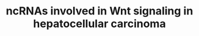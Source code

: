 ---
annotations:
- id: CL:0000182
  parent: native cell
  type: Cell Type Ontology
  value: hepatocyte
- id: PW:0000598
  parent: signaling pathway
  type: Pathway Ontology
  value: altered Wnt signaling pathway
- id: PW:0000201
  parent: signaling pathway
  type: Pathway Ontology
  value: Wnt signaling, canonical pathway
- id: PW:0000008
  parent: signaling pathway
  type: Pathway Ontology
  value: Wnt signaling pathway
- id: DOID:684
  parent: disease of cellular proliferation
  type: Disease Ontology
  value: hepatocellular carcinoma
- id: PW:0000605
  parent: disease pathway
  type: Pathway Ontology
  value: cancer pathway
authors:
- Khanspers
- Fehrhart
- Egonw
communities:
- CPTAC
- exrna
description: This pathway is based on the [[Pathway:WP428 | Wnt Signaling Pathway]]
  with information on lncRNA involvement in hepatocellular carcinoma from Fig 3 in
  Klingenberg et al. Phosphorylation sites were added based on information from PhosphoSitePlus
  (R), www.phosphosite.org.
last-edited: 2023-10-07
ndex: c409c257-8b6a-11eb-9e72-0ac135e8bacf
organisms:
- Homo sapiens
redirect_from:
- /index.php/Pathway:WP4336
- /instance/WP4336
- /instance/WP4336_r127463
revision: r127463
schema-jsonld:
- '@context': https://schema.org/
  '@id': https://wikipathways.github.io/pathways/WP4336.html
  '@type': Dataset
  creator:
    '@type': Organization
    name: WikiPathways
  description: This pathway is based on the [[Pathway:WP428 | Wnt Signaling Pathway]]
    with information on lncRNA involvement in hepatocellular carcinoma from Fig 3
    in Klingenberg et al. Phosphorylation sites were added based on information from
    PhosphoSitePlus (R), www.phosphosite.org.
  keywords:
  - APC
  - AXIN1
  - CCND1
  - CCND2
  - CCND3
  - CER1
  - CHD8
  - CSNK1A1
  - CSNK1A1L
  - CSNK1E
  - CSNK2A1
  - CSNK2A2
  - CSNK2A3
  - CSNK2B
  - CTBP1
  - CTBP2
  - CTNNB1
  - CTNNBIP1
  - CXXC4
  - DKK1
  - DKK2
  - DKK4
  - DVL1
  - DVL2
  - DVL3
  - ELAVL1
  - EZH2
  - FOSL1
  - FRAT1
  - FRAT2
  - FZD1
  - FZD10
  - FZD2
  - FZD3
  - FZD4
  - FZD5
  - FZD6
  - FZD7
  - FZD8
  - FZD9
  - GSK3B
  - JUN
  - KLF4
  - KREM1
  - LEF1
  - LRP5
  - LRP6
  - MIR1247
  - MIR15B
  - MIR18A
  - MIR195
  - MIR214
  - MIR320A
  - MIR452
  - MTDH
  - MYC
  - NKD1
  - NKD2
  - NLK
  - NOTUM
  - PLAU
  - PORCN
  - ROR1
  - ROR2
  - RYK
  - SENP2
  - SERPINF1
  - SFRP1
  - SFRP2
  - SFRP4
  - SFRP5
  - SOST
  - SOX17
  - SOX7
  - TCF7
  - TCF7L1
  - TCF7L2
  - WIF1
  - WNT1
  - WNT10A
  - WNT10B
  - WNT11
  - WNT16
  - WNT2
  - WNT2B
  - WNT3
  - WNT3A
  - WNT4
  - WNT5A
  - WNT5B
  - WNT6
  - WNT7A
  - WNT7B
  license: CC0
  name: ncRNAs involved in Wnt signaling in hepatocellular carcinoma
seo: CreativeWork
title: ncRNAs involved in Wnt signaling in hepatocellular carcinoma
wpid: WP4336
---